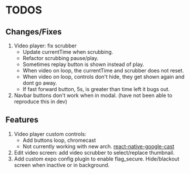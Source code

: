 # TODOS

## Changes/Fixes

1. Video player: fix scrubber
   - Update currentTime when scrubbing.
   - Refactor scrubbing pause/play.
   - Sometimes replay button is shown instead of play.
   - When video on loop, the currentTime and scrubber does not reset.
   - When video on loop, controls don't hide, they get shown again and dont go away.
   - If fast forward button, 5s, is greater than time left it bugs out.
2. Navbar buttons don't work when in modal. (have not been able to reproduce this in dev)

## Features

1. Video player custom controls:
   - Add buttons loop, chromecast
   - Not currently working with new arch. [react-native-google-cast](https://react-native-google-cast.github.io/docs/components/CastButton)
2. Edit video screen: add video scrubber to select/replace thumbnail.
3. Add custom expo config plugin to enable flag_secure. Hide/blackout screen when inactive or in background.
